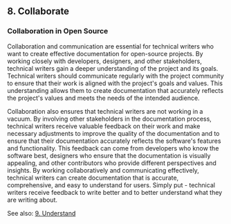 ## 8. Collaborate

### Collaboration in Open Source

Collaboration and communication are essential for technical writers who want to create effective documentation for open-source projects. By working closely with developers, designers, and other stakeholders, technical writers gain a deeper understanding of the project and its goals. Technical writers should communicate regularly with the project community to ensure that their work is aligned with the project's goals and values. This understanding allows them to create documentation that accurately reflects the project's values and meets the needs of the intended audience.

Collaboration also ensures that technical writers are not working in a vacuum. By involving other stakeholders in the documentation process, technical writers receive valuable feedback on their work and make necessary adjustments to improve the quality of the documentation and to ensure that their documentation accurately reflects the software's features and functionality. This feedback can come from developers who know the software best, designers who ensure that the documentation is visually appealing, and other contributors who provide different perspectives and insights. By working collaboratively and communicating effectively, technical writers can create documentation that is accurate, comprehensive, and easy to understand for users. Simply put - technical writers receive feedback to write better and to better understand what they are writing about.

See also: [9. Understand](understand.md)
